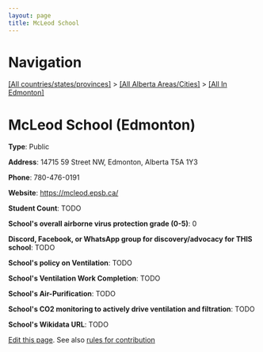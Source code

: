 ```yaml
---
layout: page
title: McLeod School
---
```

# Navigation

[[All countries/states/provinces]](../../..) > [[All Alberta Areas/Cities]](../..) > [[All In Edmonton]](..)

# McLeod School (Edmonton)

**Type**: Public

**Address**: 14715 59 Street NW, Edmonton, Alberta T5A 1Y3

**Phone**: 780-476-0191

**Website**: <https://mcleod.epsb.ca/>

**Student Count**: TODO

**School's overall airborne virus protection grade (0-5)**: 0

**Discord, Facebook, or WhatsApp group for discovery/advocacy for THIS school**: TODO

**School's policy on Ventilation**: TODO

**School's Ventilation Work Completion**: TODO

**School's Air-Purification**: TODO

**School's CO2 monitoring to actively drive ventilation and filtration**: TODO

**School's Wikidata URL**: TODO


[Edit this page](https://github.com/ventilate-schools/AB/edit/main/./Edmonton/McLeod_School.md). See also [rules for contribution](../../../contribution-rules/)